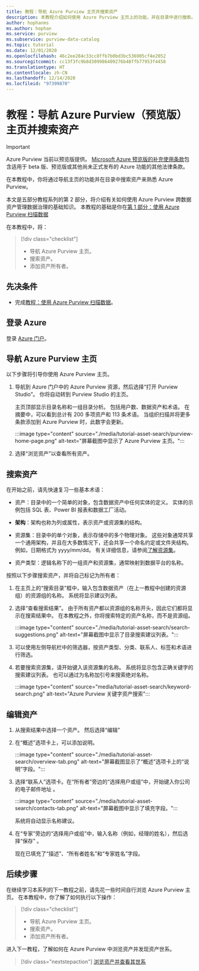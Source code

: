 ```yaml
---
title: 教程：导航 Azure Purview 主页并搜索资产
description: 本教程介绍如何使用 Azure Purview 主页上的功能，并在目录中进行搜索。
author: hophanms
ms.author: hophan
ms.service: purview
ms.subservice: purview-data-catalog
ms.topic: tutorial
ms.date: 12/01/2020
ms.openlocfilehash: 46c2ee284c33cc8ffb7b0bd3bc536905cf4e2052
ms.sourcegitcommit: cc13f3fc9b8d309986409276b48ffb77953f4458
ms.translationtype: HT
ms.contentlocale: zh-CN
ms.lasthandoff: 12/14/2020
ms.locfileid: "97399870"
---
```

# <a name="tutorial-navigate-the-azure-purview-preview-home-page-and-search-for-an-asset"></a>教程：导航 Azure Purview（预览版）主页并搜索资产

> [!IMPORTANT]
> Azure Purview 当前以预览版提供。 [Microsoft Azure 预览版的补充使用条款](https://azure.microsoft.com/support/legal/preview-supplemental-terms/)包含适用于 beta 版、预览版或其他尚未正式发布的 Azure 功能的其他法律条款。

在本教程中，你将通过导航主页的功能并在目录中搜索资产来熟悉 Azure Purview。

本文是五部分教程系列的第 2 部分，将介绍有关如何使用 Azure Purview 跨数据资产管理数据治理的基础知识。 本教程的基础是你在[第 1 部分：使用 Azure Purview 扫描数据](tutorial-scan-data.md)

在本教程中，将：

> [!div class="checklist"]
>
> * 导航 Azure Purview 主页。
> * 搜索资产。
> * 添加资产所有者。

## <a name="prerequisites"></a>先决条件

* 完成[教程：使用 Azure Purview 扫描数据](tutorial-scan-data.md)。

## <a name="sign-in-to-azure"></a>登录 Azure

登录 [Azure 门户](https://portal.azure.com)。

## <a name="navigate-the-azure-purview-home-page"></a>导航 Azure Purview 主页

以下步骤将引导你使用 Azure Purview 主页。

1. 导航到 Azure 门户中的 Azure Purview 资源，然后选择“打开 Purview Studio”。 你将自动转到 Purview Studio 的主页。

   主页顶部显示目录名称和一组目录分析。 包括用户数、数据资产和术语。 在摘要中，可以看到总计有 200 多项资产和 113 条术语。 当组织扫描并将更多条款添加到 Azure Purview 时，此数字会更新。

   :::image type="content" source="./media/tutorial-asset-search/purview-home-page.png" alt-text="屏幕截图中显示了 Azure Purview 主页。":::

1. 选择“浏览资产”以查看所有资产。

## <a name="search-for-an-asset"></a>搜索资产

在开始之前，请先快速复习一些基本术语：

* 资产：目录中的一个简单的对象，包含数据资产中任何实体的定义。 实体的示例包括 SQL 表、Power BI 报表和数据工厂活动。
  
* **架构**：架构也称为列或属性，表示资产或资源集的结构。

* 资源集：目录中的单个对象，表示存储中的多个物理对象。 这些对象通常共享一个通用架构，并且在大多数情况下，还会共享一个命名约定或文件夹结构。 例如，日期格式为 yyyy/mm/dd。 有关详细信息，请参阅[了解资源集](concept-resource-sets.md)。

* 资产类型：逻辑名称下的一组资产和资源集，通常映射到数据平台的名称。

按照以下步骤搜索资产，并将自己标记为所有者：

1. 在主页上的“搜索目录”框中，输入包含数据资产（在上一教程中创建的资源组）的资源组的名称。 系统将显示建议列表。

1. 选择“查看搜索结果”。 由于所有资产都以资源组的名称开头，因此它们都将显示在搜索结果中。 在本教程之外，你将搜索特定的资产名称，而不是资源组。

    :::image type="content" source="./media/tutorial-asset-search/search-suggestions.png" alt-text="屏幕截图中显示了目录搜索建议列表。":::

1. 可以使用左侧导航栏中的筛选器，按资产类型、分类、联系人、标签和术语进行筛选。

1. 若要搜索资源集，请开始键入该资源集的名称。 系统将显示包含正确关键字的搜索建议列表。 也可以通过为名称加引号来搜索绝对名称。

   :::image type="content" source="media/tutorial-asset-search/keyword-search.png" alt-text="Azure Purview 关键字资产搜索":::

## <a name="edit-an-asset"></a>编辑资产

1. 从搜索结果中选择一个资产。 然后选择“编辑”

1. 在“概述”选项卡上，可以添加说明。

    :::image type="content" source="./media/tutorial-asset-search/overview-tab.png" alt-text="屏幕截图显示了“概述”选项卡上的“说明”字段。":::

1. 选择“联系人”选项卡。在“所有者”旁边的“选择用户或组”中，开始键入你公司的电子邮件地址 。

    :::image type="content" source="./media/tutorial-asset-search/contacts-tab.png" alt-text="屏幕截图中显示了填充字段。":::

    系统将自动显示名称建议。

1. 在“专家”旁边的“选择用户或组”中，输入名称（例如，经理的姓名），然后选择“保存”  。

    现在已填充了“描述”、“所有者姓名”和“专家姓名”字段。

## <a name="next-steps"></a>后续步骤

在继续学习本系列的下一教程之前，请先花一些时间自行浏览 Azure Purview 主页。 在本教程中，你了解了如何执行以下操作：

> [!div class="checklist"]
>
> * 导航 Azure Purview 主页。
> * 搜索资产。
> * 添加资产所有者。

进入下一教程，了解如何在 Azure Purview 中浏览资产并发现资产世系。

> [!div class="nextstepaction"]
> [浏览资产并查看其世系](tutorial-browse-and-view-lineage.md)
